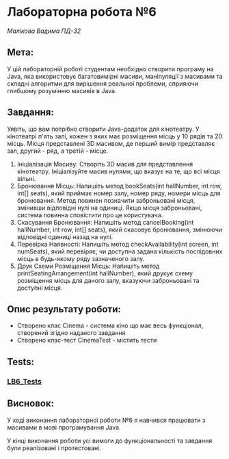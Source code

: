 # Лабораторна робота №6
*Малікова Вадима*
*ПД-32*

## Мета:
У цій лабораторній роботі студентам необхідно створити програму на Java, яка використовує багатовимірні масиви, маніпуляції з масивами та складні алгоритми для вирішення реальної проблеми, сприяючи глибшому розумінню масивів в Java.

## Завдання:
Уявіть, що вам потрібно створити Java-додаток для кінотеатру. У кінотеатрі п'ять залі, кожен з яких має розміщення місць у 10 рядів та 20 місць. Місця представлені 3D масивом, де перший вимір представляє зал, другий - ряд, а третій - місце.
1. Ініціалізація Масиву: Створіть 3D масив для представлення кінотеатру. Ініціалізуйте масив нулями, що вказує на те, що всі місця вільні.
2. Бронювання Місць: Напишіть метод bookSeats(int hallNumber, int row, int[] seats), який приймає номер залу, номер ряду, номери місць для бронювання. Метод повинен позначити заброньовані місця, змінивши відповідні нулі на одиниці. Якщо місця заброньовані, система повинна сповістити про це користувача.
3. Скасування Бронювання: Напишіть метод cancelBooking(int hallNumber, int row, int[] seats), який скасовує бронювання, змінюючи відповідні одиниці назад на нулі.
4. Перевірка Наявності: Напишіть метод checkAvailability(int screen, int numSeats), який перевіряє, чи доступна задана кількість послідовних місць в будь-якому ряду зазначеного залу.
5. Друк Схеми Розміщення Місць: Напишіть метод printSeatingArrangement(int hallNumber), який друкує схему розміщення місць для даного залу, вказуючи заброньовані та доступні місця.

## Опис результату роботи:
* Створено клас Cinema - система кіно що має весь функціонал, створений згідно наданого завдання
* Створено клас-тест CinemaTest - містить тести

## Tests:
### [LB6_Tests]()

## Висновок:
У ході виконання лабораторної роботи №6 я навчився працювати з масивами в мові програмування Java.

У кінці виконання роботи усі вимоги до функціональності та завдання були реалізовані і протестовані.